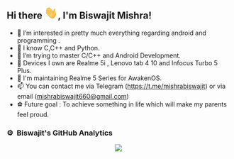 <h2>Hi there <img src="https://raw.githubusercontent.com/ABSphreak/ABSphreak/master/gifs/Hi.gif" width="30px">, I'm Biswajit Mishra!</h2>

- 👀 I’m interested in pretty much everything regarding android and programming .
- 🌱 I know C,C++ and Python.
- 💞️ I’m trying to master C/C++ and Android Development.
- 📱 Devices I own are Realme 5i , Lenovo tab 4 10 and Infocus Turbo 5 Plus.
- 📱 I'm maintaining Realme 5 Series for AwakenOS.
- 📫 You can contact me via Telegram (https://t.me/mishrabiswajit) or via email (mishrabiswajit660@gmail.com)
- ⚽ Future goal : To achieve something in life which will make my parents feel proud.

### ⚙️ &nbsp;Biswajit's GitHub Analytics
<p align="center">
<a href="https://github.com/mishrabiswajit">
<img height="180em" src="https://github-readme-stats-eight-theta.vercel.app/api?username=mishrabiswajit&show_icons=true&theme=nightowl&include_all_commits=true&count_private=true"/>
</p>
<!---
mishrabiswajit/mishrabiswajit is a ✨ special ✨ repository because its `README.md` (this file) appears on your GitHub profile.
You can click the Preview link to take a look at your changes.
--->
